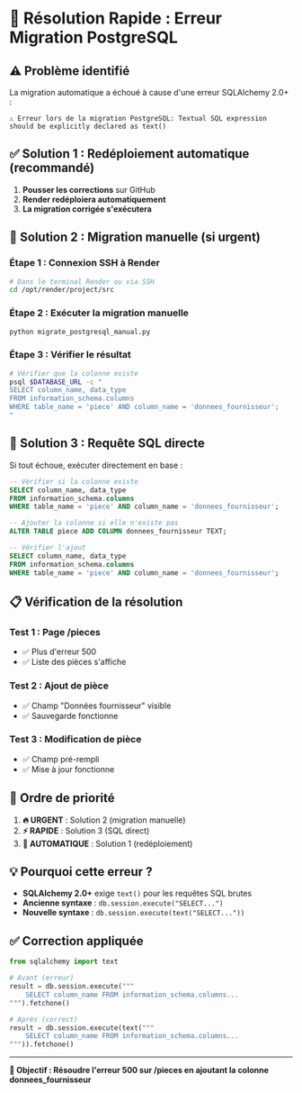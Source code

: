 # 🚨 Résolution Rapide : Erreur Migration PostgreSQL

## ⚠️ **Problème identifié**

La migration automatique a échoué à cause d'une erreur SQLAlchemy 2.0+ :
```
⚠️ Erreur lors de la migration PostgreSQL: Textual SQL expression should be explicitly declared as text()
```

## ✅ **Solution 1 : Redéploiement automatique (recommandé)**

1. **Pousser les corrections** sur GitHub
2. **Render redéploiera automatiquement**
3. **La migration corrigée s'exécutera**

## 🔧 **Solution 2 : Migration manuelle (si urgent)**

### **Étape 1 : Connexion SSH à Render**
```bash
# Dans le terminal Render ou via SSH
cd /opt/render/project/src
```

### **Étape 2 : Exécuter la migration manuelle**
```bash
python migrate_postgresql_manual.py
```

### **Étape 3 : Vérifier le résultat**
```bash
# Vérifier que la colonne existe
psql $DATABASE_URL -c "
SELECT column_name, data_type 
FROM information_schema.columns 
WHERE table_name = 'piece' AND column_name = 'donnees_fournisseur';
"
```

## 🎯 **Solution 3 : Requête SQL directe**

Si tout échoue, exécuter directement en base :

```sql
-- Vérifier si la colonne existe
SELECT column_name, data_type 
FROM information_schema.columns 
WHERE table_name = 'piece' AND column_name = 'donnees_fournisseur';

-- Ajouter la colonne si elle n'existe pas
ALTER TABLE piece ADD COLUMN donnees_fournisseur TEXT;

-- Vérifier l'ajout
SELECT column_name, data_type 
FROM information_schema.columns 
WHERE table_name = 'piece' AND column_name = 'donnees_fournisseur';
```

## 📋 **Vérification de la résolution**

### **Test 1 : Page /pieces**
- ✅ Plus d'erreur 500
- ✅ Liste des pièces s'affiche

### **Test 2 : Ajout de pièce**
- ✅ Champ "Données fournisseur" visible
- ✅ Sauvegarde fonctionne

### **Test 3 : Modification de pièce**
- ✅ Champ pré-rempli
- ✅ Mise à jour fonctionne

## 🚀 **Ordre de priorité**

1. **🔥 URGENT** : Solution 2 (migration manuelle)
2. **⚡ RAPIDE** : Solution 3 (SQL direct)
3. **🔄 AUTOMATIQUE** : Solution 1 (redéploiement)

## 💡 **Pourquoi cette erreur ?**

- **SQLAlchemy 2.0+** exige `text()` pour les requêtes SQL brutes
- **Ancienne syntaxe** : `db.session.execute("SELECT...")`
- **Nouvelle syntaxe** : `db.session.execute(text("SELECT..."))`

## ✅ **Correction appliquée**

```python
from sqlalchemy import text

# Avant (erreur)
result = db.session.execute("""
    SELECT column_name FROM information_schema.columns...
""").fetchone()

# Après (correct)
result = db.session.execute(text("""
    SELECT column_name FROM information_schema.columns...
""")).fetchone()
```

---

**🎯 Objectif : Résoudre l'erreur 500 sur /pieces en ajoutant la colonne donnees_fournisseur** 